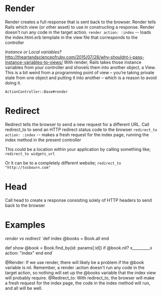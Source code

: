 # Render
Render creates a full response that is sent back to the browser.
Render tells Rails which view (or other asset) to use in constructing a response.
Render doesn't run any code in the target action.
  `render action: :index` -- loads the index.html.erb template in the view file that corresponds to the controller

  *Instance or Local variables?*
    http://theartandscienceofruby.com/2015/07/28/why-shouldnt-i-pass-instance-variables-to-views/
      With render, Rails takes those instance variables from your controller and shovels them into another object, a View. This is a bit weird from a programming point of view – you’re taking private state from one object and putting it into another – which is a reason to avoid doing it.


`ActionController::Base#render`

# Redirect
Redirect tells the browser to send a new request for a different URL.
Call redirect_to to send an HTTP redirect status code to the browser
  `redirect_to action: :index` -- makes a fresh request for the index page, running the index method in the present controller



  This could be a location within your application by calling something like;
    `redirect_to widgets_url`

  Or it can be to a completely different website;
    `redirect_to "http://tosbourn.com"`

# Head
Call head to create a response consisting solely of HTTP headers to send back to the browser


# Examples

*render vs redirect*
  `def index
    @books = Book.all
  end

  def show
    @book = Book.find_by(id: params[:id])
    if @book.nil?
      x_________x action: "index"
    end
  end`

  @Render: If we use render, there will likely be a problem if the @book variable is nil. Remember, a render :action doesn't run any code in the target action, so nothing will set up the @books variable that the index view will probably require.
  @Redirect_to: With redirect_to, the browser will make a fresh request for the index page, the code in the index method will run, and all will be well.
